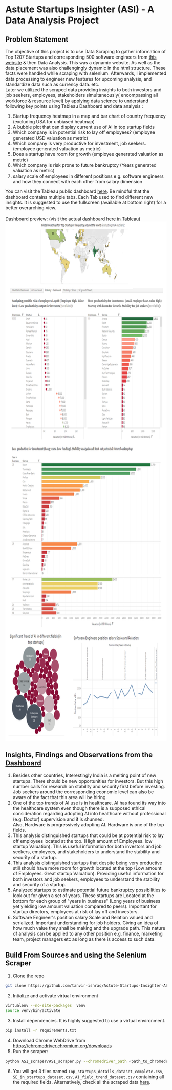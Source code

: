 # Astute Startups Insighter (ASI) - A Data Analysis Project

## Problem Statement
The objective of this project is to use Data Scraping to gather information of Top 1207 Startups and corresponding 500 software engineers from [this website](https://topstartups.io/) & then Data Analysis. This was a dynamic website. As well as the data placement was also challengingly dynamic in the html structure. These facts were handled while scraping with selenium. Afterwards, I implemented data processing to engineer new features for upcoming analysis, and standardize data such as currency data. etc. <br/> 
Later we utilized the scraped data providing insights to both investors and job seekers, employees, stakeholders simultaneously( encompassing all workforce & resource level) by applying data science to understand following key points using Tableau Dashboard and data analysis   : 

1. Startup frequency heatmap in a map and bar chart of country frequency (excluding USA for unbiased heatmap)
2. A bubble plot that can display current use of AI in top startup fields
3. Which company is in potential risk to lay off employees? (employee generated USD valuation as metric)
4. Which company is very productive for investment, job seekers. (employee generated valuation as metric)
5. Does a startup have room for growth (employee generated valuation as metric)
6. Which company is risk prone to future bankruptcy (Years generated valuation as metric)
5. salary scale of employees in different positions e.g. software engineers and how they connect with each other from salary dimension

You can visit the Tableau public dashboard [here](https://public.tableau.com/app/profile/tanvir.ishraq.khan/viz/AstuteStartupsInsighter-Aprojectforinvestorssoftwareengineerssimultaneously/Stability2Sheet?publish=yes). Be mindful that the dashboard contains multiple tabs. Each Tab used to find different new insights. It is suggested to use the fullscreen (available at bottom right) for a better overarching view.<br><br>
Dashboard preview: (visit the actual dashboard [here in Tableau](https://public.tableau.com/app/profile/tanvir.ishraq.khan/viz/AstuteStartupsInsighter-Aprojectforinvestorssoftwareengineerssimultaneously/Stability2Sheet?publish=yes)) <br>
<img src = "tableau_dashboard_teaser_view.png" width="820" height="1619">

## Insights, Findings and Observations from the [Dashboard](https://public.tableau.com/app/profile/tanvir.ishraq.khan/viz/AstuteStartupsInsighter-Aprojectforinvestorssoftwareengineerssimultaneously/Stability2Sheet?publish=yes)
1. Besides other countries, Interestingly India is a melting point of new startups. There should be new opportunities for investors. But this high number calls for research on stability and security first before investing. <br>
Job seekers around the corresponding economic level can also be aware of the fact that this area will be hiring.
2. One of the top trends of AI use is in healthcare. AI has found its way into the healthcare system even though there is a supposed ethical consideration regarding adopting AI into healthcare without professional (e.g. Doctor) supervision and it is shunned. <br>
Also, Hardware is progressively adopting AI. Hardware is one of the top fields.
3. This analysis distinguished startups that could be at potential risk to lay off employees located at the top. (High amount of Employees. low startup Valuation). This is useful information for both investors and job seekers, employees, and stakeholders to understand the stability and security of a startup.
4. This analysis distinguished startups that despite being very productive still should have more room for growth located at the top (Low amount of Employees. Great startup Valuation). Providing useful information for both investors and job seekers, employees to understand the stability and security of a startup.
5. Analyzed startups to estimate potential future bankruptcy possibilities to look out for given a set of years. These startups are Located at the bottom for each group of "years in business" (Long years of business yet yielding low amount valuation compared to peers). Important for startup directors, employees at risk of lay off and investors.
6. Software Engineer's position salary Scale and Relation valued and serialized. Important understanding for job holders. Giving an idea of how much value they shall be making and the upgrade path. This nature of analysis can be applied to any other position e.g. finance, marketing team, project managers etc as long as there is access to such data.


## Build From Sources and using the Selenium Scraper
1. Clone the repo
```bash
git clone https://github.com/tanvir-ishraq/Astute-Startups-Insighter-ASI--a-Data-Analysis-Project-for-Investors-and-Software-Engineers.git
```
2. Intialize and activate virtual environment
```bash
virtualenv --no-site-packages  venv
source venv/bin/activate
```
3. Install dependencies. It is highly suggested to use a virtual environment.
```bash
pip install -r requirements.txt
```
4. Download Chrome WebDrive from https://chromedriver.chromium.org/downloads 
5. Run the scraper:
```bash
python ASI_scraper/ASI_scraper.py --chromedriver_path <path_to_chromedriver>
```
6. You will get 3 files named `Top_startups_details_dataset_complete.csv`, `SE_in_startups_dataset.csv`, `AI_field_trend_dataset.csv` containing all the required fields. 
Alternatively, check all the scraped data [here](https://github.com/tanvir-ishraq/Astute-Startups-Insighter-ASI--a-Data-Analysis-Project-for-Investors-and-Software-Engineers/tree/main/datasets). 
